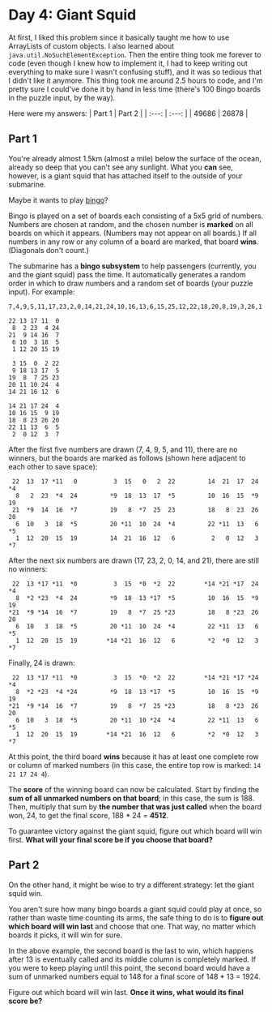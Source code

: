 # Day 4: Giant Squid
At first, I liked this problem since it basically taught me how to use ArrayLists of custom objects. I also learned about `java.util.NoSuchElementException`. Then the entire thing took me forever to code (even though I knew how to implement it, I had to keep writing out everything to make sure I wasn't confusing stuff), and it was so tedious that I didn't like it anymore. This thing took me around 2.5 hours to code, and I'm pretty sure I could've done it by hand in less time (there's 100 Bingo boards in the puzzle input, by the way).

Here were my answers:
| Part 1 | Part 2 |
| :---: | :---: |
| 49686 | 26878 |

## Part 1
You're already almost 1.5km (almost a mile) below the surface of the ocean, already so deep that you can't see any sunlight. What you **can** see, however, is a giant squid that has attached itself to the outside of your submarine.

Maybe it wants to play [bingo](https://en.wikipedia.org/wiki/Bingo_(American_version))?

Bingo is played on a set of boards each consisting of a 5x5 grid of numbers. Numbers are chosen at random, and the chosen number is **marked** on all boards on which it appears. (Numbers may not appear on all boards.) If all numbers in any row or any column of a board are marked, that board **wins**. (Diagonals don't count.)

The submarine has a **bingo subsystem** to help passengers (currently, you and the giant squid) pass the time. It automatically generates a random order in which to draw numbers and a random set of boards (your puzzle input). For example:

```
7,4,9,5,11,17,23,2,0,14,21,24,10,16,13,6,15,25,12,22,18,20,8,19,3,26,1

22 13 17 11  0
 8  2 23  4 24
21  9 14 16  7
 6 10  3 18  5
 1 12 20 15 19

 3 15  0  2 22
 9 18 13 17  5
19  8  7 25 23
20 11 10 24  4
14 21 16 12  6

14 21 17 24  4
10 16 15  9 19
18  8 23 26 20
22 11 13  6  5
 2  0 12  3  7
```
After the first five numbers are drawn (7, 4, 9, 5, and 11), there are no winners, but the boards are marked as follows (shown here adjacent to each other to save space):
```
 22  13  17 *11   0          3  15   0   2  22         14  21  17  24  *4
  8   2  23  *4  24         *9  18  13  17  *5         10  16  15  *9  19
 21  *9  14  16  *7         19   8  *7  25  23         18   8  23  26  20
  6  10   3  18  *5         20 *11  10  24  *4         22 *11  13   6  *5
  1  12  20  15  19         14  21  16  12   6          2   0  12   3  *7
```
After the next six numbers are drawn (17, 23, 2, 0, 14, and 21), there are still no winners:
```
 22  13 *17 *11  *0          3  15  *0  *2  22        *14 *21 *17  24  *4
  8  *2 *23  *4  24         *9  18  13 *17  *5         10  16  15  *9  19
*21  *9 *14  16  *7         19   8  *7  25 *23         18   8 *23  26  20
  6  10   3  18  *5         20 *11  10  24  *4         22 *11  13   6  *5
  1  12  20  15  19        *14 *21  16  12   6         *2  *0  12   3  *7
```
Finally, 24 is drawn:
```
 22  13 *17 *11  *0          3  15  *0  *2  22        *14 *21 *17 *24  *4
  8  *2 *23  *4 *24         *9  18  13 *17  *5         10  16  15  *9  19
*21  *9 *14  16  *7         19   8  *7  25 *23         18   8 *23  26  20
  6  10   3  18  *5         20 *11  10 *24  *4         22 *11  13   6  *5
  1  12  20  15  19        *14 *21  16  12   6         *2  *0  12   3  *7
```
At this point, the third board **wins** because it has at least one complete row or column of marked numbers (in this case, the entire top row is marked: `14 21 17 24 4`).

The **score** of the winning board can now be calculated. Start by finding the **sum of all unmarked numbers on that board**; in this case, the sum is 188. Then, multiply that sum by **the number that was just called** when the board won, 24, to get the final score, 188 * 24 = **4512**.

To guarantee victory against the giant squid, figure out which board will win first. **What will your final score be if you choose that board?**

## Part 2
On the other hand, it might be wise to try a different strategy: let the giant squid win.

You aren't sure how many bingo boards a giant squid could play at once, so rather than waste time counting its arms, the safe thing to do is to **figure out which board will win last** and choose that one. That way, no matter which boards it picks, it will win for sure.

In the above example, the second board is the last to win, which happens after 13 is eventually called and its middle column is completely marked. If you were to keep playing until this point, the second board would have a sum of unmarked numbers equal to 148 for a final score of 148 * 13 = 1924.

Figure out which board will win last. **Once it wins, what would its final score be?**
